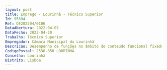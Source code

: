 ```yaml
--- 
layout: post
title: Emprego - Lourinhã - Técnico Superior
Id: 95604
Ref: OE202204/0106
DataAbertura: 2022-04-05
DataFecho: 2022-04-20
Trabalho: Técnico Superior
Empregador: Câmara Municipal da Lourinhã
Descricao: Desempenho de funções no âmbito do conteúdo funcional fixado em anexo à LTFP de grau de complexidade 3, designadamente, desenvolver ações de capacitação para o reforço de competências dos alunos, tendo em vista a promoção do sucesso escolar, a diminuição do abandono escolar e da indisciplina  apoiar os alunos no processo de desenvolvimento de competências cognitivas, identificando e propondo a implementação de estratégias promotoras da aprendizagem e de envolvimento nas atividades realizadas em contexto escolar  promover o desenvolvimento de competências sociais e interpessoais dos alunos, através da implementação de dinâmicas de desenvolvimento pessoal, procurando reduzir a indisciplina e o seu impacto no desempenho escolar  apoiar a integração dos alunos na comunidade escolar através do reforço das relações interpessoais, capacitando os para o exercício de uma cidadania plena  apoiar os alunos no processo de orientação profissional, nomeadamente, na escolha e tomada de decisão relativamente ao prosseguimento de estudos e integração no mercado de trabalho, apoiando os na identificação das suas aptidões, competências e interesses pessoais e profissionais  contribuir para a avaliação do perfil psicológico e cognitivo dos alunos de acordo com o seu desenvolvimento global e nível etário  efetuar um acompanhamento individualizado de alunos sinalizados, sempre que relevante.No âmbito da intervenção com docentes  apoiar os docentes no planeamento e implementação de métodos psicopedagógicos e técnicas educativas inovadoras, tendo em vista a melhoria do processo de ensino aprendizagem e de prevenção da indisciplina  desenvolver ações de capacitação para docentes em áreas com impacto no sucesso escolar dos alunos e no aumento da sua motivação profissional  colaborar em atividades com vista à promoção do sucesso escolar.
CodigoPostal: 2530-850 LOURINHÃ
Concelho: Lourinhã
Distrito: Lisboa
--- 
```

